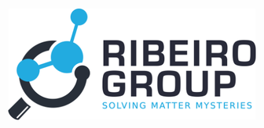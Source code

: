 <p align="center">
<img src="https://github.com/RibeiroGroup/.github/blob/main/assets/full.png" alt="Logo" width=600>
</p>
